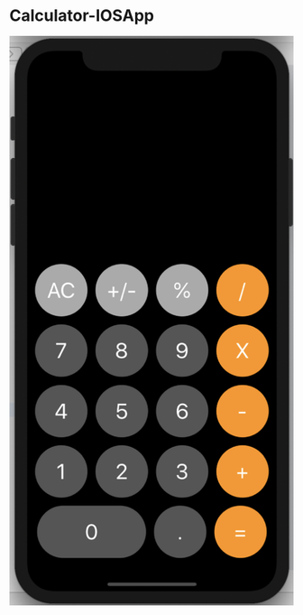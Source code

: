 # Calculator-IOSApp

![alt text](https://github.com/aryanvaid2108/Calculator-IOSApp/blob/master/Calculator.png)
